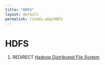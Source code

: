 ```yaml
---
title: "HDFS"
layout: default
permalink: /index.php/HDFS
---
```


# HDFS

1. REDIRECT [Hadoop Distributed File System](Hadoop_Distributed_File_System)